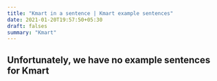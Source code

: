 ```yaml
---
title: "Kmart in a sentence | Kmart example sentences"
date: 2021-01-20T19:57:50+05:30
draft: falses
summary: "Kmart"
---
```

## Unfortunately, we have no example sentences for Kmart                 
